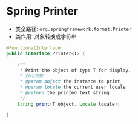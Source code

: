 # Spring Printer
- 类全路径: `org.springframework.format.Printer`
- 类作用: 对象转换成字符串


```java
@FunctionalInterface
public interface Printer<T> {

	/**
	 * Print the object of type T for display.
	 * 打印对象
	 * @param object the instance to print
	 * @param locale the current user locale
	 * @return the printed text string
	 */
	String print(T object, Locale locale);

}
```